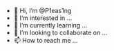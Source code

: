 - 👋 Hi, I’m @P1eas1ng
- 👀 I’m interested in ...
- 🌱 I’m currently learning ...
- 💞️ I’m looking to collaborate on ...
- 📫 How to reach me ...

<!---
P1eas1ng/P1eas1ng is a ✨ special ✨ repository because its `README.md` (this file) appears on your GitHub profile.
You can click the Preview link to take a look at your changes.
--->
